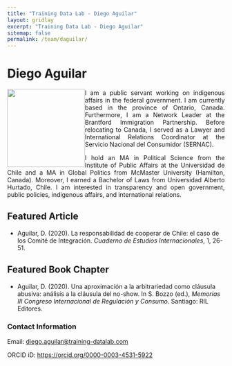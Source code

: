 ```yaml
---
title: "Training Data Lab - Diego Aguilar"
layout: gridlay
excerpt: "Training Data Lab - Diego Aguilar"
sitemap: false
permalink: /team/daguilar/
---
```


# Diego Aguilar

<img src="https://training-datalab.com/images/team/daguilar.jpg" class="img-responsive" width="180px" style="float: left" />

<p align=" justify">I am a public servant working on indigenous affairs in the federal government. I am currently based in the province of Ontario, Canada. Furthermore, I am a Network Leader at the Brantford Immigration Partnership. Before relocating to Canada, I served as a Lawyer and International Relations Coordinator at the Servicio Nacional del Consumidor (SERNAC). </p>

<p align=" justify">I hold an MA in Political Science from the Institute of Public Affairs at the Universidad de Chile and a MA in Global Politics from McMaster University (Hamilton, Canada). Moreover, I earned a Bachelor of Laws from Universidad Alberto Hurtado, Chile. I am interested in transparency and open government, public policies, indigenous affairs, and international relations.</p>

## Featured Article

* Aguilar, D. (2020). La responsabilidad de cooperar de Chile: el caso de los Comité de Integración. *Cuaderno de Estudios Internacionales*, 1, 26-51.

## Featured Book Chapter

* Aguilar, D. (2020). Una aproximación a la arbitrariedad como cláusula abusiva: análisis a la cláusula del no-show. In S. Bozzo (ed.), *Memorias III Congreso Internacional de Regulación y Consumo*. Santiago: RIL Editores.

### Contact Information

Email: <a href="mailto:diego.aguilar@training-datalab.com">diego.aguilar@training-datalab.com</a><br />
<!-- Alternative email: <a href=""></a><br /> -->
ORCID iD: <a href="https://orcid.org/0000-0003-4531-5922" target="_blank">https://orcid.org/0000-0003-4531-5922</a><br />
<!-- Personal website: <a href="" target="_blank"></a><br /> -->
<!-- Institutional website: <a href="" target="_blank"></a><br /> -->
<br />
